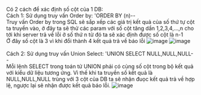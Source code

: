 Có 2 cách để xác định số cột của 1 DB: 
<br>Cách 1: Sử dụng truy vấn Order by: 'ORDER BY (n)--
<br>Truy vấn Order by trong SQL sẽ sắp xếp các giá trị kết quả của số thứ tự cột ta truyền vào, ở đây ta sẽ thử các param với số cột tăng dần 1,2,3,4,...,n cho tới khi server trả về lỗi ở số thứ n từ đó ta sẽ xác định được số cột là n-1
<br> Ở đây số cột là 3 vì khi đổi thành 4 kết quả trả về báo lỗi
![image](https://user-images.githubusercontent.com/62832067/150272482-9ddd9e82-01e2-4265-91f2-3c8517c2d944.png)
![image](https://user-images.githubusercontent.com/62832067/150272624-d74fe2da-fe0f-40c2-9730-1af1baa56df7.png)
<br>
<br>
Cách 2: Sử dụng truy vấn Union Select: 'UNION SELECT NULL,NULL,NULL--
<br>Mỗi lệnh SELECT trong toán tử UNION phải có cùng số cột trong bộ kết quả với kiểu dữ liệu tương ứng. Vì thế khi ta truyền số kết quả là NULL,NULL,NULL trùng với 3 cột của DB ta sẽ nhận đuọc kết quả trả về hợp lệ, ngược lại sẽ nhận được kết quả báo lỗi.
![image](https://user-images.githubusercontent.com/62832067/150272899-63d9965d-0088-4dc3-ac51-6365099e3bd4.png)
